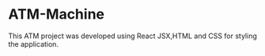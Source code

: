 # ATM-Machine
This ATM project was developed using React JSX,HTML  and CSS for styling the application.
